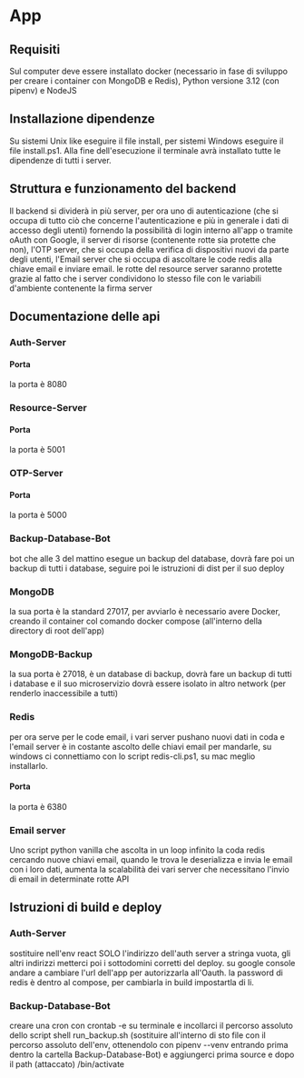 # App


## Requisiti 
Sul computer deve essere installato docker (necessario in fase di sviluppo per creare i container con MongoDB e Redis), Python versione 3.12 (con pipenv) e NodeJS

## Installazione dipendenze
Su sistemi Unix like eseguire il file install, per sistemi Windows eseguire il file install.ps1. Alla fine dell'esecuzione il terminale avrà installato tutte le dipendenze di tutti i server.

## Struttura e funzionamento del backend
Il backend si dividerà in più server, per ora uno di autenticazione (che si occupa di tutto ciò che concerne l'autenticazione e più in generale i dati di accesso degli utenti) fornendo la possibilità di login interno all'app o tramite oAuth con Google, il server di risorse (contenente rotte sia protette che non), l'OTP server, che si occupa della verifica di dispositivi nuovi da parte degli utenti, l'Email server che si occupa di ascoltare le code redis alla chiave email e inviare email. le rotte del resource server saranno protette grazie al fatto che i  server condividono lo stesso file con le variabili d'ambiente contenente la firma server


## Documentazione delle api
### Auth-Server
#### Porta
la porta è 8080
### Resource-Server
#### Porta
la porta è 5001
### OTP-Server
#### Porta
la porta è 5000
### Backup-Database-Bot
bot che alle 3 del mattino esegue un backup del database, dovrà fare poi un backup di tutti i database, seguire poi le istruzioni di dist per il suo deploy
### MongoDB
la sua porta è la standard 27017, per avviarlo è necessario avere Docker, creando il container col comando docker compose (all'interno della directory di root dell'app)
### MongoDB-Backup
la sua porta è 27018, è un database di backup, dovrà fare un backup di tutti i database e il suo microservizio dovrà essere isolato in altro network (per renderlo inaccessibile a tutti)
### Redis
per ora serve per le code email, i vari server pushano nuovi dati in coda e l'email server è in costante ascolto delle chiavi email per mandarle, su windows ci connettiamo con lo script redis-cli.ps1, su mac meglio installarlo. 
#### Porta
la porta è 6380
### Email server
Uno script python vanilla che ascolta in un loop infinito la coda redis cercando nuove chiavi email, quando le trova le deserializza e invia le email con i loro dati, aumenta la scalabilità dei vari server che necessitano l'invio di email in determinate rotte API



## Istruzioni di build e deploy
### Auth-Server
sostituire nell'env react SOLO l'indirizzo dell'auth server a stringa vuota, gli altri indirizzi metterci poi i sottodomini corretti del deploy. su google console andare a cambiare l'url dell'app per autorizzarla all'Oauth. la password di redis è dentro al compose, per cambiarla in build impostartla di li.

### Backup-Database-Bot
creare una cron con crontab -e su terminale e incollarci il percorso assoluto dello script shell run_backup.sh (sostituire all'interno di sto file con il percorso assoluto dell'env, ottenendolo con pipenv --venv entrando prima dentro la cartella Backup-Database-Bot) e aggiungerci prima source e dopo il path (attaccato) /bin/activate
